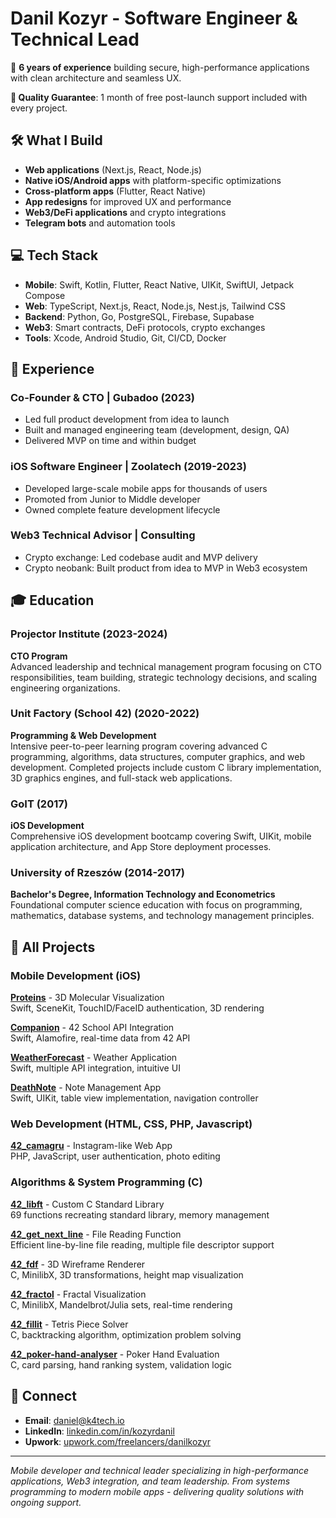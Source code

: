 # Danil Kozyr - Software Engineer & Technical Lead

🚀 **6 years of experience** building secure, high-performance applications with clean architecture and seamless UX.

**💎 Quality Guarantee**: 1 month of free post-launch support included with every project.

## 🛠️ What I Build

- **Web applications** (Next.js, React, Node.js)
- **Native iOS/Android apps** with platform-specific optimizations
- **Cross-platform apps** (Flutter, React Native)
- **App redesigns** for improved UX and performance
- **Web3/DeFi applications** and crypto integrations
- **Telegram bots** and automation tools

## 💻 Tech Stack

- **Mobile**: Swift, Kotlin, Flutter, React Native, UIKit, SwiftUI, Jetpack Compose
- **Web**: TypeScript, Next.js, React, Node.js, Nest.js, Tailwind CSS
- **Backend**: Python, Go, PostgreSQL, Firebase, Supabase
- **Web3**: Smart contracts, DeFi protocols, crypto exchanges
- **Tools**: Xcode, Android Studio, Git, CI/CD, Docker

## 💼 Experience

### Co-Founder & CTO | Gubadoo (2023)

- Led full product development from idea to launch
- Built and managed engineering team (development, design, QA)
- Delivered MVP on time and within budget

### iOS Software Engineer | Zoolatech (2019-2023)

- Developed large-scale mobile apps for thousands of users
- Promoted from Junior to Middle developer
- Owned complete feature development lifecycle

### Web3 Technical Advisor | Consulting

- Crypto exchange: Led codebase audit and MVP delivery
- Crypto neobank: Built product from idea to MVP in Web3 ecosystem

## 🎓 Education

### Projector Institute (2023-2024)

**CTO Program**  
Advanced leadership and technical management program focusing on CTO responsibilities, team building, strategic technology decisions, and scaling engineering organizations.

### Unit Factory (School 42) (2020-2022)

**Programming & Web Development**  
Intensive peer-to-peer learning program covering advanced C programming, algorithms, data structures, computer graphics, and web development. Completed projects include custom C library implementation, 3D graphics engines, and full-stack web applications.

### GoIT (2017)

**iOS Development**  
Comprehensive iOS development bootcamp covering Swift, UIKit, mobile application architecture, and App Store deployment processes.

### University of Rzeszów (2014-2017)

**Bachelor's Degree, Information Technology and Econometrics**  
Foundational computer science education with focus on programming, mathematics, database systems, and technology management principles.

## 📱 All Projects

### Mobile Development (iOS)

**[Proteins](https://github.com/danil-kozyr/Proteins/)** - 3D Molecular Visualization  
Swift, SceneKit, TouchID/FaceID authentication, 3D rendering

**[Companion](https://github.com/danil-kozyr/Companion/)** - 42 School API Integration  
Swift, Alamofire, real-time data from 42 API

**[WeatherForecast](https://github.com/danil-kozyr/Weather/)** - Weather Application  
Swift, multiple API integration, intuitive UI

**[DeathNote](https://github.com/danil-kozyr/DeathNote/)** - Note Management App  
Swift, UIKit, table view implementation, navigation controller

### Web Development (HTML, CSS, PHP, Javascript)

**[42_camagru](https://github.com/danil-kozyr/42_camagru/)** - Instagram-like Web App  
PHP, JavaScript, user authentication, photo editing

### Algorithms & System Programming (C)

**[42_libft](https://github.com/danil-kozyr/42_libft/)** - Custom C Standard Library  
69 functions recreating standard library, memory management

**[42_get_next_line](https://github.com/danil-kozyr/42_get_next_line/)** - File Reading Function  
Efficient line-by-line file reading, multiple file descriptor support

**[42_fdf](https://github.com/danil-kozyr/42_fdf/)** - 3D Wireframe Renderer  
C, MinilibX, 3D transformations, height map visualization

**[42_fractol](https://github.com/danil-kozyr/42_fractol/)** - Fractal Visualization  
C, MinilibX, Mandelbrot/Julia sets, real-time rendering

**[42_fillit](https://github.com/danil-kozyr/42_fillit/)** - Tetris Piece Solver  
C, backtracking algorithm, optimization problem solving

**[42_poker-hand-analyser](https://github.com/danil-kozyr/42_poker-hand-analyser/)** - Poker Hand Evaluation  
C, card parsing, hand ranking system, validation logic

## 🤝 Connect

- **Email**: daniel@k4tech.io
- **LinkedIn**: [linkedin.com/in/kozyrdanil](https://www.linkedin.com/in/kozyrdanil/)
- **Upwork**: [upwork.com/freelancers/danilkozyr](https://www.upwork.com/freelancers/danilkozyr)

---

_Mobile developer and technical leader specializing in high-performance applications, Web3 integration, and team leadership. From systems programming to modern mobile apps - delivering quality solutions with ongoing support._

